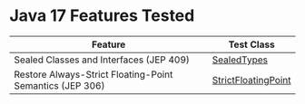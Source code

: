 # Java 17 Features Tested

| Feature                                               | Test Class                                                                                           |
|-------------------------------------------------------|------------------------------------------------------------------------------------------------------|
| Sealed Classes and Interfaces (JEP 409)               | [SealedTypes](src/main/java/io/bmeurant/java17/features/SealedTypes.java)                            |
| Restore Always-Strict Floating-Point Semantics (JEP 306)| [StrictFloatingPoint](src/main/java/io/bmeurant/java17/features/StrictFloatingPoint.java)            |